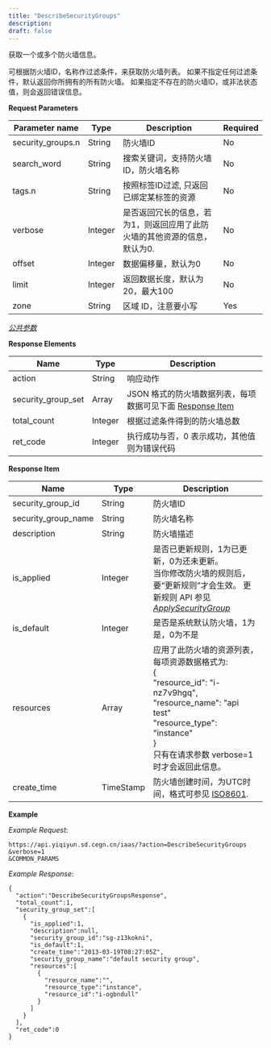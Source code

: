```yaml
---
title: "DescribeSecurityGroups"
description: 
draft: false
---
```




获取一个或多个防火墙信息。

可根据防火墙ID，名称作过滤条件，来获取防火墙列表。 如果不指定任何过滤条件，默认返回你所拥有的所有防火墙。 如果指定不存在的防火墙ID，或非法状态值，则会返回错误信息。

**Request Parameters**

| Parameter name | Type | Description | Required |
| --- | --- | --- | --- |
| security_groups.n | String | 防火墙ID | No |
| search_word | String | 搜索关键词，支持防火墙ID，防火墙名称 | No |
| tags.n | String | 按照标签ID过滤, 只返回已绑定某标签的资源 | No |
| verbose | Integer | 是否返回冗长的信息，若为1，则返回应用了此防火墙的其他资源的信息，默认为0. | No |
| offset | Integer | 数据偏移量，默认为0 | No |
| limit | Integer | 返回数据长度，默认为20，最大100 | No |
| zone | String | 区域 ID，注意要小写 | Yes |

[_公共参数_](../../../parameters/)

**Response Elements**

| Name | Type | Description |
| --- | --- | --- |
| action | String | 响应动作 |
| security_group_set | Array | JSON 格式的防火墙数据列表，每项数据可见下面 [Response Item](#response-item) |
| total_count | Integer | 根据过滤条件得到的防火墙总数 |
| ret_code | Integer | 执行成功与否，0 表示成功，其他值则为错误代码 |

**Response Item**

| Name | Type | Description |
| --- | --- | --- |
| security_group_id | String | 防火墙ID |
| security_group_name | String | 防火墙名称 |
| description | String | 防火墙描述 |
| is_applied | Integer | 是否已更新规则，1为已更新，0为还未更新。<br/>当你修改防火墙的规则后，要“更新规则”才会生效。 更新规则 API 参见 [_ApplySecurityGroup_](../apply_security_group/) |
| is_default | Integer | 是否是系统默认防火墙，1为是，0为不是 |
| resources | Array | 应用了此防火墙的资源列表，每项资源数据格式为:<br/>{<br/>  "resource_id": "i-nz7v9hgq",<br/>  "resource_name": "api test"<br/>  "resource_type": "instance"<br/>}<br/>只有在请求参数 verbose=1 时才会返回此信息。 |
| create_time | TimeStamp | 防火墙创建时间，为UTC时间，格式可参见 [ISO8601](http://www.w3.org/TR/NOTE-datetime). |

**Example**

_Example Request_:

```
https://api.yiqiyun.sd.cegn.cn/iaas/?action=DescribeSecurityGroups
&verbose=1
&COMMON_PARAMS
```

_Example Response_:

```
{
  "action":"DescribeSecurityGroupsResponse",
  "total_count":1,
  "security_group_set":[
    {
      "is_applied":1,
      "description":null,
      "security_group_id":"sg-z13kokni",
      "is_default":1,
      "create_time":"2013-03-19T08:27:05Z",
      "security_group_name":"default security group",
      "resources":[
        {
          "resource_name":"",
          "resource_type":"instance",
          "resource_id":"i-ogbndull"
        }
      ]
    }
  ],
  "ret_code":0
}
```
